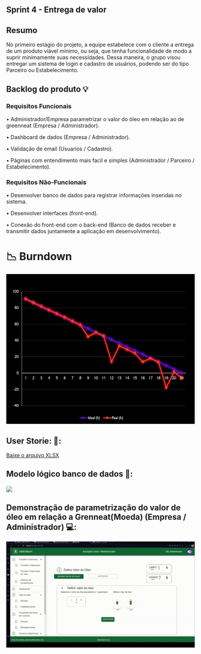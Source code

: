 ## Sprint 4 - Entrega de valor

## Resumo

<p> No primeiro estágio do projeto, a equipe estabelece com o cliente a entrega de um produto viável mínimo, ou seja, que tenha funcionalidade de modo a suprir minimamente suas necessidades. Dessa maneira, o grupo visou entregar um sistema de login e cadastro de usuários, podendo ser do tipo Parceiro ou Estabelecimento.</p>

## Backlog do produto :bulb:
### Requisitos Funcionais
<p> • Administrador/Empresa parametrizar o valor do óleo em relação ao de greenneat (Empresa / Administrador). </p>
<p> • Dashboard de dados (Empresa / Administrador).  </p>
<p> • Validação de email (Usuarios / Cadastro).  </p>
<p> • Páginas com entendimento mais facil e simples (Administrador / Parceiro / Estabelecimento). </p>

### Requisitos Não-Funcionais
<p> • Desenvolver banco de dados para registrar informações inseridas no sistema. </p>
<p> • Desenvolver interfaces (front-end). </p>
<p> • Conexão do front-end com o back-end (Banco de dados receber e transmitir dados juntamente a aplicação em desenvolvimento). </p>

# 📉 Burndown
<div align="left">
 <img src="https://github.com/4DeskGroup/API-2023.2/blob/main/Projeto/Sprint%203/Gifs/burndown-sprint-3.png" width="600" height="400"/>
</div>

## User Storie: 👤:
[Baixe o arquivo XLSX](https://github.com/4DeskGroup/API-2023.2/blob/main/Projeto/Sprint%203/Gifs/UserStory%20API%20Sprt%203.xlsx)

## Modelo lógico banco de dados 🧩:

<img align="center" src="Gifs/API_BD-2023-11-04_23-55.png"/>

## Demonstração de parametrização do valor de óleo em relação a Grenneat(Moeda) (Empresa / Administrador) 💻:

<img align="center" src="Gifs/ParametrizacaoOleoGIF.gif"/>

